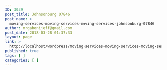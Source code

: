 ```yaml
---
ID: 3039
post_title: Johnsonburg 07846
post_name: >
  moving-services-moving-services-moving-services-johnsonburg-07846
author: mrgabonijeff@gmail.com
post_date: 2018-03-28 01:37:33
layout: page
link: >
  http://localhost/wordpress/moving-services-moving-services-moving-services-johnsonburg-07846/
published: true
tags: [ ]
categories: [ ]
---
```

